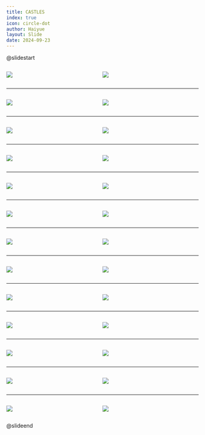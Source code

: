 ```yaml
---
title: CASTLES
index: true
icon: circle-dot
author: Haiyue
layout: Slide
date: 2024-09-23
---
```

 
@slidestart

<div style="display:flex">
<div style="flex:1">

![](https://raw.githubusercontent.com/yclord/reading/refs/heads/master/english/Level-Q/CASTLES/001.webp)
</div>
<div style="flex:1">

![](https://raw.githubusercontent.com/yclord/reading/refs/heads/master/english/Level-Q/CASTLES/002.webp)
</div>
</div>

---

<div style="display:flex">
<div style="flex:1">

![](https://raw.githubusercontent.com/yclord/reading/refs/heads/master/english/Level-Q/CASTLES/003.webp)
</div>
<div style="flex:1">

![](https://raw.githubusercontent.com/yclord/reading/refs/heads/master/english/Level-Q/CASTLES/004.webp)
</div>
</div>

---

<div style="display:flex">
<div style="flex:1">

![](https://raw.githubusercontent.com/yclord/reading/refs/heads/master/english/Level-Q/CASTLES/005.webp)
</div>
<div style="flex:1">

![](https://raw.githubusercontent.com/yclord/reading/refs/heads/master/english/Level-Q/CASTLES/006.webp)
</div>
</div>

---

<div style="display:flex">
<div style="flex:1">

![](https://raw.githubusercontent.com/yclord/reading/refs/heads/master/english/Level-Q/CASTLES/007.webp)
</div>
<div style="flex:1">

![](https://raw.githubusercontent.com/yclord/reading/refs/heads/master/english/Level-Q/CASTLES/008.webp)
</div>
</div>

---

<div style="display:flex">
<div style="flex:1">

![](https://raw.githubusercontent.com/yclord/reading/refs/heads/master/english/Level-Q/CASTLES/009.webp)
</div>
<div style="flex:1">

![](https://raw.githubusercontent.com/yclord/reading/refs/heads/master/english/Level-Q/CASTLES/010.webp)
</div>
</div>

---

<div style="display:flex">
<div style="flex:1">

![](https://raw.githubusercontent.com/yclord/reading/refs/heads/master/english/Level-Q/CASTLES/011.webp)
</div>
<div style="flex:1">

![](https://raw.githubusercontent.com/yclord/reading/refs/heads/master/english/Level-Q/CASTLES/012.webp)
</div>
</div>

---

<div style="display:flex">
<div style="flex:1">

![](https://raw.githubusercontent.com/yclord/reading/refs/heads/master/english/Level-Q/CASTLES/013.webp)
</div>
<div style="flex:1">

![](https://raw.githubusercontent.com/yclord/reading/refs/heads/master/english/Level-Q/CASTLES/014.webp)
</div>
</div>

---

<div style="display:flex">
<div style="flex:1">

![](https://raw.githubusercontent.com/yclord/reading/refs/heads/master/english/Level-Q/CASTLES/015.webp)
</div>
<div style="flex:1">

![](https://raw.githubusercontent.com/yclord/reading/refs/heads/master/english/Level-Q/CASTLES/016.webp)
</div>
</div>

---

<div style="display:flex">
<div style="flex:1">

![](https://raw.githubusercontent.com/yclord/reading/refs/heads/master/english/Level-Q/CASTLES/017.webp)
</div>
<div style="flex:1">

![](https://raw.githubusercontent.com/yclord/reading/refs/heads/master/english/Level-Q/CASTLES/018.webp)
</div>
</div>

---

<div style="display:flex">
<div style="flex:1">

![](https://raw.githubusercontent.com/yclord/reading/refs/heads/master/english/Level-Q/CASTLES/019.webp)
</div>
<div style="flex:1">

![](https://raw.githubusercontent.com/yclord/reading/refs/heads/master/english/Level-Q/CASTLES/020.webp)
</div>
</div>

---

<div style="display:flex">
<div style="flex:1">

![](https://raw.githubusercontent.com/yclord/reading/refs/heads/master/english/Level-Q/CASTLES/021.webp)
</div>
<div style="flex:1">

![](https://raw.githubusercontent.com/yclord/reading/refs/heads/master/english/Level-Q/CASTLES/022.webp)
</div>
</div>

---

<div style="display:flex">
<div style="flex:1">

![](https://raw.githubusercontent.com/yclord/reading/refs/heads/master/english/Level-Q/CASTLES/023.webp)
</div>
<div style="flex:1">

![](https://raw.githubusercontent.com/yclord/reading/refs/heads/master/english/Level-Q/CASTLES/024.webp)
</div>
</div>

---

<div style="display:flex">
<div style="flex:1">

![](https://raw.githubusercontent.com/yclord/reading/refs/heads/master/english/Level-Q/CASTLES/025.webp)
</div>
<div style="flex:1">

![](https://raw.githubusercontent.com/yclord/reading/refs/heads/master/english/Level-Q/CASTLES/026.webp)
</div>
</div>

@slideend